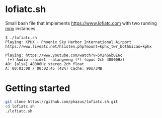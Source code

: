# lofiatc.sh

Small bash file that implements https://www.lofiatc.com with two running [mpv](https://mpv.io/) instances.

```
$ ./lofiatc.sh 
Playing: KPHX - Phoenix Sky Harbor International Airport
https://www.liveatc.net/hlisten.php?mount=kphx_twr_both&icao=kphx

Playing: https://www.youtube.com/watch?v=5V2nGGbUE6c
 (+) Audio --aid=1 --alang=eng (*) (opus 2ch 48000Hz)
AO: [alsa] 48000Hz stereo 2ch float
A: 00:01:08 / 00:02:45 (42%) Cache: 90s/3MB
```

# Getting started

```sh
git clone https://github.com/phazus/lofiatc.sh.git
cd lofiatc.sh
./lofiatc.sh
```
